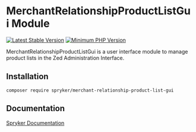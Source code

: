 # MerchantRelationshipProductListGui Module
[![Latest Stable Version](https://poser.pugx.org/spryker/merchant-relationship-product-list-gui/v/stable.svg)](https://packagist.org/packages/spryker/merchant-relationship-product-list-gui)
[![Minimum PHP Version](https://img.shields.io/badge/php-%3E%3D%208.3-8892BF.svg)](https://php.net/)

MerchantRelationshipProductListGui is a user interface module to manage product lists in the Zed Administration Interface.

## Installation

```
composer require spryker/merchant-relationship-product-list-gui
```

## Documentation

[Spryker Documentation](https://docs.spryker.com)
